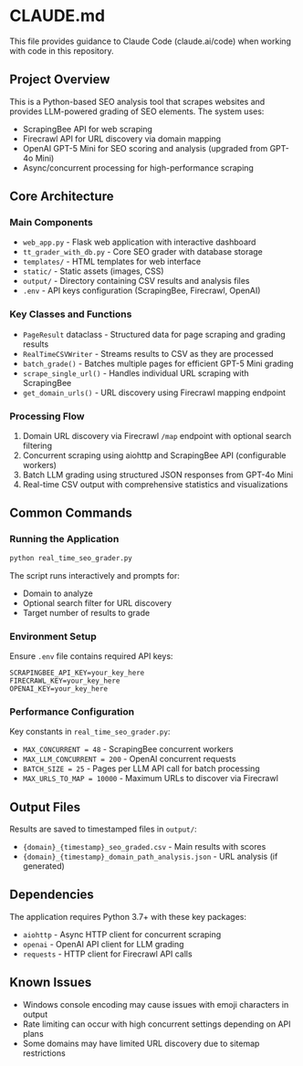 # CLAUDE.md

This file provides guidance to Claude Code (claude.ai/code) when working with code in this repository.

## Project Overview

This is a Python-based SEO analysis tool that scrapes websites and provides LLM-powered grading of SEO elements. The system uses:

- ScrapingBee API for web scraping
- Firecrawl API for URL discovery via domain mapping  
- OpenAI GPT-5 Mini for SEO scoring and analysis (upgraded from GPT-4o Mini)
- Async/concurrent processing for high-performance scraping

## Core Architecture

### Main Components

- `web_app.py` - Flask web application with interactive dashboard
- `tt_grader_with_db.py` - Core SEO grader with database storage
- `templates/` - HTML templates for web interface
- `static/` - Static assets (images, CSS)
- `output/` - Directory containing CSV results and analysis files
- `.env` - API keys configuration (ScrapingBee, Firecrawl, OpenAI)

### Key Classes and Functions

- `PageResult` dataclass - Structured data for page scraping and grading results
- `RealTimeCSVWriter` - Streams results to CSV as they are processed
- `batch_grade()` - Batches multiple pages for efficient GPT-5 Mini grading
- `scrape_single_url()` - Handles individual URL scraping with ScrapingBee
- `get_domain_urls()` - URL discovery using Firecrawl mapping endpoint

### Processing Flow

1. Domain URL discovery via Firecrawl `/map` endpoint with optional search filtering
2. Concurrent scraping using aiohttp and ScrapingBee API (configurable workers)
3. Batch LLM grading using structured JSON responses from GPT-4o Mini
4. Real-time CSV output with comprehensive statistics and visualizations

## Common Commands

### Running the Application

```bash
python real_time_seo_grader.py
```

The script runs interactively and prompts for:
- Domain to analyze
- Optional search filter for URL discovery  
- Target number of results to grade

### Environment Setup

Ensure `.env` file contains required API keys:
```
SCRAPINGBEE_API_KEY=your_key_here
FIRECRAWL_KEY=your_key_here  
OPENAI_KEY=your_key_here
```

### Performance Configuration

Key constants in `real_time_seo_grader.py`:
- `MAX_CONCURRENT = 48` - ScrapingBee concurrent workers
- `MAX_LLM_CONCURRENT = 200` - OpenAI concurrent requests
- `BATCH_SIZE = 25` - Pages per LLM API call for batch processing
- `MAX_URLS_TO_MAP = 10000` - Maximum URLs to discover via Firecrawl

## Output Files

Results are saved to timestamped files in `output/`:
- `{domain}_{timestamp}_seo_graded.csv` - Main results with scores
- `{domain}_{timestamp}_domain_path_analysis.json` - URL analysis (if generated)

## Dependencies

The application requires Python 3.7+ with these key packages:
- `aiohttp` - Async HTTP client for concurrent scraping
- `openai` - OpenAI API client for LLM grading
- `requests` - HTTP client for Firecrawl API calls

## Known Issues

- Windows console encoding may cause issues with emoji characters in output
- Rate limiting can occur with high concurrent settings depending on API plans
- Some domains may have limited URL discovery due to sitemap restrictions